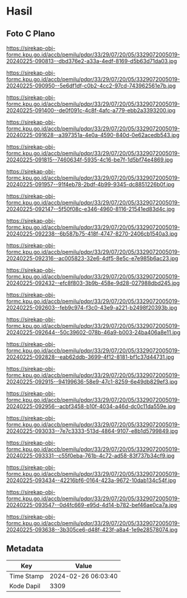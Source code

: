 # Hasil

## Foto C Plano

https://sirekap-obj-formc.kpu.go.id/accb/pemilu/pdpr/33/29/07/20/05/3329072005019-20240225-090813--dbd376e2-a33a-4edf-8169-d5b63d71da03.jpg

https://sirekap-obj-formc.kpu.go.id/accb/pemilu/pdpr/33/29/07/20/05/3329072005019-20240225-090950--5e6df1df-c0b2-4cc2-97cd-743962561e7b.jpg

https://sirekap-obj-formc.kpu.go.id/accb/pemilu/pdpr/33/29/07/20/05/3329072005019-20240225-091400--de0f091c-4c8f-4afc-a779-ebb2a3393200.jpg

https://sirekap-obj-formc.kpu.go.id/accb/pemilu/pdpr/33/29/07/20/05/3329072005019-20240225-091628--a397351a-4e0a-4590-840d-0e62acedb543.jpg

https://sirekap-obj-formc.kpu.go.id/accb/pemilu/pdpr/33/29/07/20/05/3329072005019-20240225-091815--7460634f-5935-4c16-be7f-1d5bf74e4869.jpg

https://sirekap-obj-formc.kpu.go.id/accb/pemilu/pdpr/33/29/07/20/05/3329072005019-20240225-091957--91f4eb78-2bdf-4b99-9345-dc8851226b0f.jpg

https://sirekap-obj-formc.kpu.go.id/accb/pemilu/pdpr/33/29/07/20/05/3329072005019-20240225-092147--5f50f08c-e346-4960-8116-21541ed83d4c.jpg

https://sirekap-obj-formc.kpu.go.id/accb/pemilu/pdpr/33/29/07/20/05/3329072005019-20240225-092238--6b587b75-418f-4747-8270-2406cb1540a3.jpg

https://sirekap-obj-formc.kpu.go.id/accb/pemilu/pdpr/33/29/07/20/05/3329072005019-20240225-092316--ac005823-32e6-4df5-8e5c-e7e985b6ac23.jpg

https://sirekap-obj-formc.kpu.go.id/accb/pemilu/pdpr/33/29/07/20/05/3329072005019-20240225-092432--efc8f803-3b9b-458e-9d28-027988dbd245.jpg

https://sirekap-obj-formc.kpu.go.id/accb/pemilu/pdpr/33/29/07/20/05/3329072005019-20240225-092603--feb9c974-f3c0-43e9-a221-b2498f20393b.jpg

https://sirekap-obj-formc.kpu.go.id/accb/pemilu/pdpr/33/29/07/20/05/3329072005019-20240225-092644--50c39602-078b-46a9-b003-24ba406a8e11.jpg

https://sirekap-obj-formc.kpu.go.id/accb/pemilu/pdpr/33/29/07/20/05/3329072005019-20240225-092828--eab62ddb-3699-4f12-8181-bf1c37d44731.jpg

https://sirekap-obj-formc.kpu.go.id/accb/pemilu/pdpr/33/29/07/20/05/3329072005019-20240225-092915--94199636-58e9-47c1-8259-6e49db829ef3.jpg

https://sirekap-obj-formc.kpu.go.id/accb/pemilu/pdpr/33/29/07/20/05/3329072005019-20240225-092956--acbf3458-b10f-4034-a46d-dc0c11da559e.jpg

https://sirekap-obj-formc.kpu.go.id/accb/pemilu/pdpr/33/29/07/20/05/3329072005019-20240225-093033--7e7c3333-513d-4864-9107-e8b1d5799849.jpg

https://sirekap-obj-formc.kpu.go.id/accb/pemilu/pdpr/33/29/07/20/05/3329072005019-20240225-093331--c55f0eba-761b-4c72-ad58-83f737b34cf9.jpg

https://sirekap-obj-formc.kpu.go.id/accb/pemilu/pdpr/33/29/07/20/05/3329072005019-20240225-093434--42216bf6-0164-423a-9672-10dab134c54f.jpg

https://sirekap-obj-formc.kpu.go.id/accb/pemilu/pdpr/33/29/07/20/05/3329072005019-20240225-093547--0d4fc669-e95d-4d14-b782-bef46ae0ca7a.jpg

https://sirekap-obj-formc.kpu.go.id/accb/pemilu/pdpr/33/29/07/20/05/3329072005019-20240225-093638--3b305ce6-d48f-423f-a8a4-1e9e28578074.jpg


## Metadata

| Key        | Value               |
| ---------- | ------------------- |
| Time Stamp | 2024-02-26 06:03:40 |
| Kode Dapil | 3309                |



